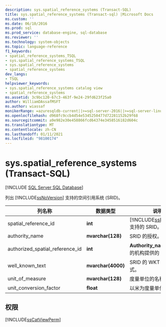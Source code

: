 ```yaml
---
description: sys.spatial_reference_systems (Transact-SQL)
title: sys.spatial_reference_systems (Transact-sql) |Microsoft Docs
ms.custom: ''
ms.date: 06/10/2016
ms.prod: sql
ms.prod_service: database-engine, sql-database
ms.reviewer: ''
ms.technology: system-objects
ms.topic: language-reference
f1_keywords:
- spatial_reference_systems_TSQL
- sys.spatial_reference_systems_TSQL
- sys.spatial_reference_systems
- spatial_reference_systems
dev_langs:
- TSQL
helpviewer_keywords:
- sys.spatial_reference_systems catalog view
- spatial_reference_systems
ms.assetid: 3c9bc120-67c3-463f-9e24-29fd623f25a0
author: WilliamDAssafMSFT
ms.author: wiassaf
monikerRange: =azuresqldb-current||>=sql-server-2016||>=sql-server-linux-2017||=azuresqldb-mi-current
ms.openlocfilehash: d968fc9ccb4d54e5345250477d72281152b29f68
ms.sourcegitcommit: a9e982e30e458866fcd64374e3458516182d604c
ms.translationtype: MT
ms.contentlocale: zh-CN
ms.lasthandoff: 01/11/2021
ms.locfileid: "98100174"
---
```

# <a name="sysspatial_reference_systems-transact-sql"></a>sys.spatial_reference_systems (Transact-SQL)
[!INCLUDE [SQL Server SQL Database](../../includes/applies-to-version/sql-asdb.md)]

  列出 [!INCLUDE[ssNoVersion](../../includes/ssnoversion-md.md)] 支持的空间引用系统 (SRID)。  

  
|列名称|数据类型|说明|  
|-----------------|---------------|-----------------|  
|spatial_reference_id|**int**|[!INCLUDE[ssNoVersion](../../includes/ssnoversion-md.md)] 支持的 SRID。|  
|authority_name|**nvarchar(128)**|SRID 的授权。|  
|authorized_spatial_reference_id|**int**|**Authority_name** 中名为的机构提供的 SRID。|  
|well_known_text|**nvarchar(4000)**|SRID 的 WKT 表示形式。|  
|unit_of_measure|**nvarchar(128)**|度量单位的名称。|  
|unit_conversion_factor|**float**|以米为度量单位的长度。|  
  
## <a name="permissions"></a>权限  
 [!INCLUDE[ssCatViewPerm](../../includes/sscatviewperm-md.md)]  
  
  
